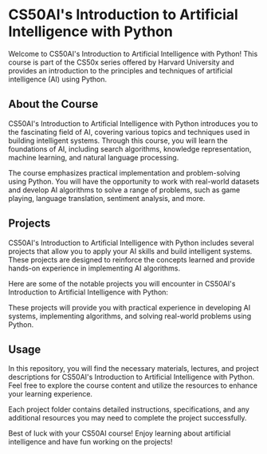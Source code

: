 # CS50AI's Introduction to Artificial Intelligence with Python

Welcome to CS50AI's Introduction to Artificial Intelligence with Python! This course is part of the CS50x series offered by Harvard University and provides an introduction to the principles and techniques of artificial intelligence (AI) using Python.

## About the Course

CS50AI's Introduction to Artificial Intelligence with Python introduces you to the fascinating field of AI, covering various topics and techniques used in building intelligent systems. Through this course, you will learn the foundations of AI, including search algorithms, knowledge representation, machine learning, and natural language processing.

The course emphasizes practical implementation and problem-solving using Python. You will have the opportunity to work with real-world datasets and develop AI algorithms to solve a range of problems, such as game playing, language translation, sentiment analysis, and more.

## Projects

CS50AI's Introduction to Artificial Intelligence with Python includes several projects that allow you to apply your AI skills and build intelligent systems. These projects are designed to reinforce the concepts learned and provide hands-on experience in implementing AI algorithms.

Here are some of the notable projects you will encounter in CS50AI's Introduction to Artificial Intelligence with Python:



These projects will provide you with practical experience in developing AI systems, implementing algorithms, and solving real-world problems using Python.

## Usage

In this repository, you will find the necessary materials, lectures, and project descriptions for CS50AI's Introduction to Artificial Intelligence with Python. Feel free to explore the course content and utilize the resources to enhance your learning experience.

Each project folder contains detailed instructions, specifications, and any additional resources you may need to complete the project successfully.

Best of luck with your CS50AI course! Enjoy learning about artificial intelligence and have fun working on the projects!

